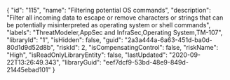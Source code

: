 {
  "id": "115",
  "name": "Filtering potential OS commands",
  "description": "Filter all incoming data to escape or remove characters or strings that can be potentially misinterpreted as operating system or shell commands",
  "labels": "ThreatModeler,AppSec and InfraSec,Operating System,TM-107",
  "libraryId": "1",
  "isHidden": false,
  "guid": "2a3a444a-6a63-451d-ba0d-80d1d9d52d8b",
  "riskId": 2,
  "isCompensatingControl": false,
  "riskName": "High",
  "isReadOnlyLibraryEntity": false,
  "lastUpdated": "2020-09-22T13:26:49.343",
  "libraryGuid": "eef7dcf9-53bd-48e9-849d-21445ebad101"
}